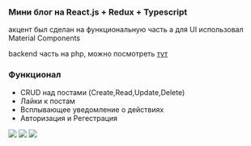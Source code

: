 <h3>Мини блог на React.js + Redux + Typescript</h3>
<p>акцент был сделан на функциональную часть а для UI использовал Material Components</p>
<p>backend часть на php, можно посмотреть <a href='https://github.com/mrtwon/blog-php/'>тут</a></p>
<h3>Функционал</h3>
<ul>
<li>CRUD над постами (Create,Read,Update,Delete)</li>
<li>Лайки к постам</li>
<li>Всплывающее уведомление о действиях</li>
<li>Авторизация и Регестрация</li>
</ul>
<img src='https://i.ibb.co/0G4w94s/Screenshot-2.jpg'/>
<img src='https://i.ibb.co/q9Vb1dM/Screenshot-3.jpg'/>
<img src='https://i.ibb.co/bNFyj9k/Screenshot-5.jpg'/>
